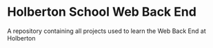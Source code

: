 # Holberton School Web Back End
A repository containing all projects used to learn the Web Back End at Holberton
